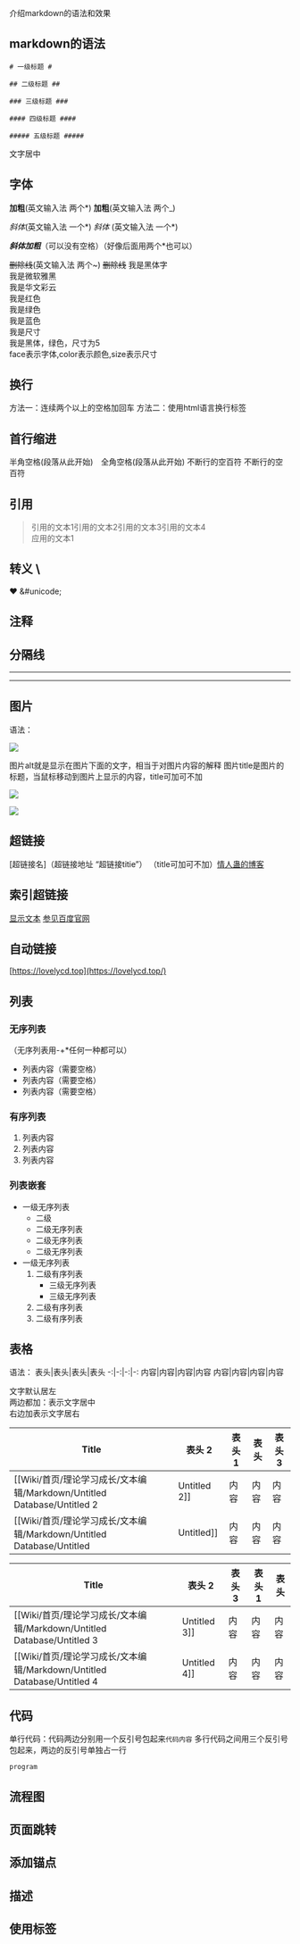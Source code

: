 介绍markdown的语法和效果

## markdown的语法

```Plain
# 一级标题 #

## 二级标题 ##

### 三级标题 ###

#### 四级标题 ####

##### 五级标题 #####
```

文字居中

## 字体

**加粗**(英文输入法 两个*) **加粗**(英文输入法 两个_)

_斜体_(英文输入法 一个*) _斜体_ (英文输入法 一个*)

_**斜体加粗**_（可以没有空格）（好像后面用两个*也可以）

~~删除线~~(英文输入法 两个~) ~~删除线~~ 我是黑体字  
我是微软雅黑  
我是华文彩云  
我是红色  
我是绿色  
我是蓝色  
我是尺寸  
我是黑体，绿色，尺寸为5  
face表示字体,color表示颜色,size表示尺寸  

## 换行

方法一：连续两个以上的空格加回车 方法二：使用html语言换行标签

## 首行缩进

半角空格(段落从此开始) 全角空格(段落从此开始) 不断行的空百符 不断行的空百符

## 引用

> 引用的文本1引用的文本2引用的文本3引用的文本4  
> 应用的文本1  

## 转义 \

❤ &\#unicode;

## 注释

## 分隔线

---

---

## 图片

语法：

[![](https://www.notion.so图片地址)](https://www.notion.so图片地址)

图片alt就是显示在图片下面的文字，相当于对图片内容的解释 图片title是图片的标题，当鼠标移动到图片上显示的内容，title可加可不加

[![](https://www.notion.so./markdown语法-md/images.jpg)](https://www.notion.so./markdown语法-md/images.jpg)

[![](https://www.notion.so%E5%9B%BE%E5%83%8F%E8%B7%AF%E5%BE%84)](https://www.notion.so%E5%9B%BE%E5%83%8F%E8%B7%AF%E5%BE%84)

## 超链接

[超链接名]（超链接地址 “超链接titie”） （title可加可不加）[情人蛊的博客](https://lovelycd.top/)

## 索引超链接

[显示文本](https://lovelycd.top/) [参见百度官网](http://www.baidu.com/)

## 自动链接

[https://lovelycd.top](https://lovelycd.top/)

## 列表

### 无序列表

（无序列表用-+*任何一种都可以）

- 列表内容（需要空格）
- 列表内容（需要空格）
- 列表内容（需要空格）

### 有序列表

1. 列表内容
2. 列表内容
3. 列表内容

### 列表嵌套

- 一级无序列表
    - 二级
    - 二级无序列表
    - 二级无序列表
    - 二级无序列表
- 一级无序列表
    1. 二级有序列表
        - 三级无序列表
        - 三级无序列表
    2. 二级有序列表
    3. 二级有序列表

## 表格

语法： 表头|表头|表头|表头 -:|-:|-:|-: 内容|内容|内容|内容 内容|内容|内容|内容

文字默认居左  
两边都加：表示文字居中  
右边加表示文字居右  

|Title|表头 2|表头 1|表头|表头 3|
|---|---|---|---|---|
|[[Wiki/首页/理论学习成长/文本编辑/Markdown/Untitled Database/Untitled 2|Untitled 2]]|内容|内容|内容|内容|
|[[Wiki/首页/理论学习成长/文本编辑/Markdown/Untitled Database/Untitled|Untitled]]|内容|内容|内容|内容|

  
  

|Title|表头 2|表头 3|表头 1|表头|
|---|---|---|---|---|
|[[Wiki/首页/理论学习成长/文本编辑/Markdown/Untitled Database/Untitled 3|Untitled 3]]|内容|内容|内容|内容|
|[[Wiki/首页/理论学习成长/文本编辑/Markdown/Untitled Database/Untitled 4|Untitled 4]]|内容|内容|内容|内容|

  
  

## 代码

单行代码：代码两边分别用一个反引号包起来`代码内容` 多行代码之间用三个反引号包起来，两边的反引号单独占一行

```Plain
program
```

## 流程图

## 页面跳转

## 添加锚点

## 描述

## 使用标签